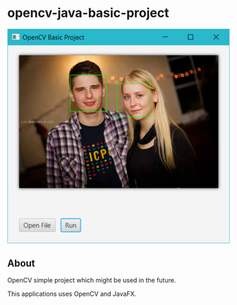 # opencv-java-basic-project

![Screenshot](https://raw.githubusercontent.com/Ugnelis/opencv-basic-project/master/readme/screenshot.png)

## About
OpenCV simple project which might be used in the future.

This applications uses OpenCV and JavaFX.
